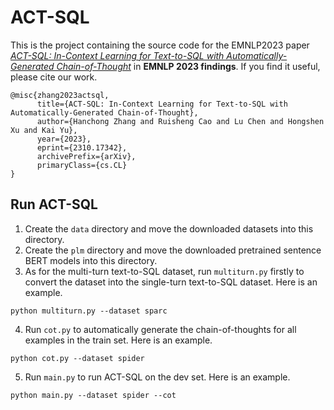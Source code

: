# ACT-SQL

This is the project containing the source code for the EMNLP2023 paper [*ACT-SQL: In-Context Learning for Text-to-SQL with Automatically-Generated Chain-of-Thought*](https://arxiv.org/abs/2310.17342) in **EMNLP 2023 findings**. If you find it useful, please cite our work.

    @misc{zhang2023actsql,
          title={ACT-SQL: In-Context Learning for Text-to-SQL with Automatically-Generated Chain-of-Thought}, 
          author={Hanchong Zhang and Ruisheng Cao and Lu Chen and Hongshen Xu and Kai Yu},
          year={2023},
          eprint={2310.17342},
          archivePrefix={arXiv},
          primaryClass={cs.CL}
    }

## Run ACT-SQL

1. Create the `data` directory and move the downloaded datasets into this directory.
2. Create the `plm` directory and move the downloaded pretrained sentence BERT models into this directory.
3. As for the multi-turn text-to-SQL dataset, run `multiturn.py` firstly to convert the dataset into the single-turn text-to-SQL dataset. Here is an example.

```
python multiturn.py --dataset sparc
```

4. Run `cot.py` to automatically generate the chain-of-thoughts for all examples in the train set. Here is an example.

```
python cot.py --dataset spider
```

5. Run `main.py` to run ACT-SQL on the dev set. Here is an example.

```
python main.py --dataset spider --cot
```
